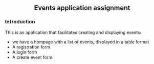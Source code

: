 <div align="center">
  <center><h2>Events application assignment</h2></center>
</div>

### Introduction
 
 This is an application that facilitates creating and displaying events:
 - we have a hompage with a list of events, displayed in a table format
 - A registration form
 - A login form
 - A create event form
 


 
